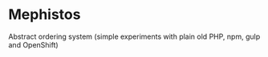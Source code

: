 # Mephistos

Abstract ordering system (simple experiments with plain old PHP, npm, gulp and OpenShift)
